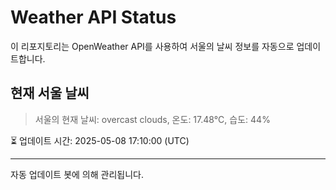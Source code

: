 
# Weather API Status

이 리포지토리는 OpenWeather API를 사용하여 서울의 날씨 정보를 자동으로 업데이트합니다.

## 현재 서울 날씨
> 서울의 현재 날씨: overcast clouds, 온도: 17.48°C, 습도: 44%

⏳ 업데이트 시간: 2025-05-08 17:10:00 (UTC)

---
자동 업데이트 봇에 의해 관리됩니다.
